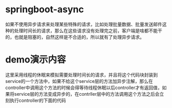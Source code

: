 # springboot-async
如果不使用异步请求来处理某些特殊的请求，比如处理批量数据、批量发送邮件这种的处理时间长的请求，那么在这些请求没有处理完之前，客户端是啥都不能干的，也就是阻塞的，自然这样是不合适的，所以就有了处理异步请求。

# demo演示内容
这里采用线程的休眠来模拟需要处理时间长的请求，并且将这个代码块封装到service的一个方法中，如果不给这个service层的方法加异步注解，那么在controller中调用这个方法的时候会得等待线程休眠以后controller才有返回值，如果将service层的方法变成异步的，在contrller层中的方法调用这个方法之后会立刻执行controller的下面的代码
